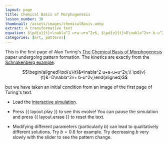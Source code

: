 ```yaml
---
layout: page
title: Chemical Basis of Morphogenesis
lesson_number: 30
thumbnail: /assets/images/chemicalBasis.webp
extract: A transformative text
equation: $\pd{u}{t}=\nabla^2 u+a-u+u^2v$, $\pd{v}{t}=D\nabla^2v+ b-u^2v$
categories: [art, patterns]
---
```

This is the first page of Alan Turing's [The Chemical Basis of Morphogenesis](https://en.wikipedia.org/wiki/The_Chemical_Basis_of_Morphogenesis) paper undergoing pattern formation. The kinetics are exactly from the [Schnakenberg example](/mathematical-biology/schnakenberg):

$$\begin{aligned}\pd{u}{t}&=\nabla^2 u+a-u+u^2v,\\ \pd{v}{t}&=D\nabla^2v+ b-u^2v,\end{aligned}$$

but we have taken an initial condition from an image of the first page of Turing's text.

* Load the [interactive simulation](/sim/?preset=chemicalBasisOfMorphogenesis).

* Press {{ layout.play }} to see this evolve! You can pause the simulation and press {{ layout.erase }} to reset the text. 

* Modifying different parameters (particularly $b$) can lead to qualitatively different solutions. Try $b=0.6$ for example. Try decreasing $b$ very slowly with the slider to see the pattern change.
